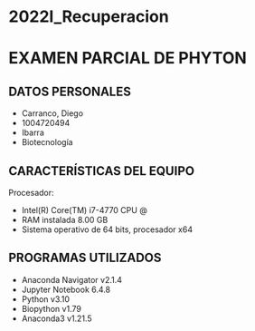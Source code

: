# 2022I_Recuperacion

# EXAMEN PARCIAL DE PHYTON
## DATOS PERSONALES
- Carranco, Diego
- 1004720494
- Ibarra
- Biotecnología

## CARACTERÍSTICAS DEL EQUIPO
 Procesador: 
- Intel(R) Core(TM) i7-4770 CPU @
- RAM instalada 8.00 GB
- Sistema operativo de 64 bits, procesador x64

## PROGRAMAS UTILIZADOS 
- Anaconda Navigator v2.1.4
- Jupyter Notebook 6.4.8
- Python v3.10
- Biopython v1.79
- Anaconda3 v1.21.5
